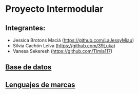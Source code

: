 # Proyecto Intermodular
## Integrantes:
* Jessica Brotons Maciá (https://github.com/LaJessyMiau)
* Silvia Cachón Leiva (https://github.com/39Luka)
* Vanesa Sekeresh (https://github.com/Timia117)


## [Base de datos](https://github.com/Proyecto1k2024Grupo1/Panaderia/blob/main/BD/Modelos/SistemaDeInform%C3%A1cion.md)
## [Lenguajes de marcas](https://github.com/Proyecto1k2024Grupo1/Panaderia/blob/main/XML%20y%20JSON/Intro.md)


